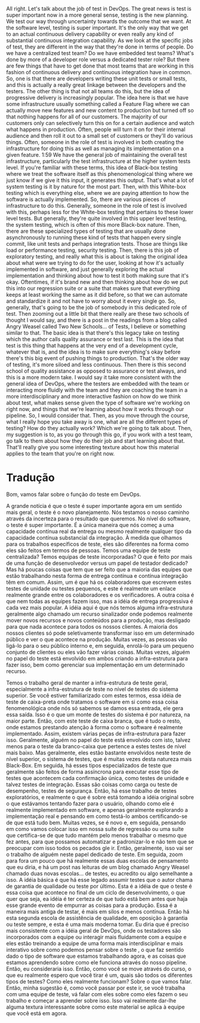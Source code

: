 All right. Let's talk about the job of test in DevOps. The great news is test is super important now in a more general sense, testing is the new planning. We test our way through uncertainty towards the outcome that we want. At the software level, testing is super important. It's the only way that we get to an actual continuous delivery capability or even really any kind of substantial continuous integration capability. As we look at the specific jobs of test, they are different in the way that they're done in terms of people. Do we have a centralized test team? Do we have embedded test teams? What's done by more of a developer role versus a dedicated tester role? But there are few things that have to get done that most teams that are working in this fashion of continuous delivery and continuous integration have in common. So, one is that there are developers writing these unit tests or small tests, and this is actually a really great linkage between the developers and the testers. The other thing is that not all teams do this, but the idea of progressive delivery is increasingly popular. The idea here is that we have some infrastructure usually something called a Feature Flag where we can actually move new features and new content to production but turned off so that nothing happens for all of our customers. The majority of our customers only can selectively turn this on for a certain audience and watch what happens in production. Often, people will turn it on for their internal audience and then roll it out to a small set of customers or they'll do various things. Often, someone in the role of test is involved in both creating the infrastructure for doing this as well as managing its implementation on a given feature.
1:59
We have the general job of maintaining the overall test infrastructure, particularly the test infrastructure at the higher system tests level. If you're familiar with these terms, this idea of Black-box testing where we treat the software itself as this phenomenological thing where we just know if we give it this input, it generates this output. That's what a lot of system testing is it by nature for the most part. Then, with this White-box testing which is everything else, where we are paying attention to how the software is actually implemented. So, there are various pieces of infrastructure to do this. Generally, someone in the role of test is involved with this, perhaps less for the White-box testing that pertains to these lower level tests. But generally, they're quite involved in this upper level testing, the system testing, which is often of this more Black-box nature. Then, there are these specialized types of testing that are usually done asynchronously to running these kind of tests that happen every single commit, like unit tests and perhaps integration tests. Those are things like load or performance testing, security testing. Then, there is this job of exploratory testing, and really what this is about is taking the original idea about what were we trying to do for the user, looking at how it's actually implemented in software, and just generally exploring the actual implementation and thinking about how to test it both making sure that it's okay. Oftentimes, if it's brand new and then thinking about how do we put this into our regression suite or a suite that makes sure that everything keeps at least working the same as it did before, so that we can automate and standardize it and not have to worry about it every single go. So, generally, that's going to be the job of somebody in this dedicated role of test. Then zooming out a little bit that there really are these two schools of thought I would say, and there is a post in the readings from a blog called Angry Weasel called Two New Schools... of Tests, I believe or something similar to that. The basic idea is that there's this legacy take on testing which the author calls quality assurance or test last. This is the idea that test is this thing that happens at the very end of a development cycle, whatever that is, and the idea is to make sure everything's okay before there's this big event of pushing things to production. That's the older way of testing, it's more siloed and less continuous. Then there is this second school of quality assistance as opposed to assurance or test always, and this is a more modern take. I would say it take more consistent with the general idea of DevOps, where the testers are embedded with the team or interacting more fluidly with the team and they are coaching the team in a more interdisciplinary and more interactive fashion on how do we think about test, what makes sense given the type of software we're working on right now, and things that we're learning about how it works through our pipeline. So, I would consider that. Then, as you move through the course, what I really hope you take away is one, what are all the different types of testing? How do they actually work? Which we're going to talk about. Then, my suggestion is to, as you go through this go, if you work with a test team, go talk to them about how they do their job and start learning about that. That'll really give you some interesting texture about how this material applies to the team that you're on right now.




# Tradução

Bom, vamos falar sobre o função do teste em DevOps.

A grande notícia é que o teste é super importante agora em um sentido mais geral, o teste é o novo planejamento. Nós testamos o nosso caminho através da incerteza para o resultado que queremos. No nível do software, o teste é super importante. É a única maneira que nós começ a uma capacidade contínua real da entrega ou mesmo realmente qualquer tipo da capacidade contínua substancial da integração. À medida que olhamos para os trabalhos específicos de teste, eles são diferentes na forma como eles são feitos em termos de pessoas. Temos uma equipe de teste centralizada? Temos equipas de teste incorporadas? O que é feito por mais de uma função de desenvolvedor versus um papel de testador dedicado? Mas há poucas coisas que tem que ser feito que a maioria das equipes que estão trabalhando nesta forma de entrega contínua e contínua integração têm em comum. Assim, um é que há os colaboradores que escrevem estes testes de unidade ou testes pequenos, e este é realmente um enlace realmente grande entre os colaboradores e os verificadores. A outra coisa é que nem todas as equipes fazem isso, mas a idéia de entrega progressiva é cada vez mais popular. A idéia aqui é que nós temos alguma infra-estrutura geralmente algo chamado um recurso sinalizador onde podemos realmente mover novos recursos e novos conteúdos para a produção, mas desligado para que nada acontece para todos os nossos clientes. A maioria dos nossos clientes só pode seletivamente transformar isso em um determinado público e ver o que acontece na produção. Muitas vezes, as pessoas vão ligá-lo para o seu público interno e, em seguida, enrolá-lo para um pequeno conjunto de clientes ou eles vão fazer várias coisas. Muitas vezes, alguém no papel do teste está envolvido em ambos criando a infra-estrutura para fazer isso, bem como gerenciar sua implementação em um determinado recurso.

Temos o trabalho geral de manter a infra-estrutura de teste geral, especialmente a infra-estrutura de teste no nível de testes do sistema superior. Se você estiver familiarizado com estes termos, essa idéia de teste de caixa-preta onde tratamos o software em si como essa coisa fenomenológica onde nós só sabemos se damos essa entrada, ele gera essa saída. Isso é o que um monte de testes do sistema é por natureza, na maior parte. Então, com este teste de caixa branca, que é tudo o resto, onde estamos prestando atenção à forma como o software é realmente implementado. Assim, existem várias peças de infra-estrutura para fazer isso. Geralmente, alguém no papel do teste está envolvido com isto, talvez menos para o teste da branco-caixa que pertence a estes testes de nível mais baixo. Mas geralmente, eles estão bastante envolvidos neste teste de nível superior, o sistema de testes, que é muitas vezes desta natureza mais Black-Box. Em seguida, há esses tipos especializados de teste que geralmente são feitos de forma assíncrona para executar esse tipo de testes que acontecem cada confirmação única, como testes de unidade e talvez testes de integração. Essas são coisas como carga ou teste de desempenho, testes de segurança. Então, há esse trabalho de testes exploratórios, e realmente o que é sobre está tomando a idéia original sobre o que estávamos tentando fazer para o usuário, olhando como ele é realmente implementado em software, e apenas geralmente explorando a implementação real e pensando em como testá-lo ambos certificando-se de que está tudo bem. Muitas vezes, se é novo e, em seguida, pensando em como vamos colocar isso em nossa suíte de regressão ou uma suíte que certifica-se de que tudo mantém pelo menos trabalhar o mesmo que fez antes, para que possamos automatizar e padronizar-lo e não tem que se preocupar com isso todos os pecados gle ir. Então, geralmente, isso vai ser o trabalho de alguém neste papel dedicado de teste. Em seguida, zoom para fora um pouco que há realmente essas duas escolas de pensamento que eu diria, e há um post nas leituras de um blog chamado Angry Weasel chamado duas novas escolas... de testes, eu acredito ou algo semelhante a isso. A idéia básica é que há esse legado assumir testes que o autor chama de garantia de qualidade ou teste por último. Esta é a idéia de que o teste é essa coisa que acontece no final de um ciclo de desenvolvimento, o que quer que seja, ea idéia é ter certeza de que tudo está bem antes que haja esse grande evento de empurrar as coisas para a produção. Essa é a maneira mais antiga de testar, é mais em silos e menos contínua. Então há esta segunda escola de assistência de qualidade, em oposição à garantia ou teste sempre, e esta é uma mais moderna tomar. Eu diria que é preciso mais consistente com a idéia geral de DevOps, onde os testadores são incorporados com a equipe ou interagir mais fluidamente com a equipe e eles estão treinando a equipe de uma forma mais interdisciplinar e mais interativo sobre como podemos pensar sobre o teste , o que faz sentido dado o tipo de software que estamos trabalhando agora, e as coisas que estamos aprendendo sobre como ele funciona através do nosso pipeline. Então, eu consideraria isso. Então, como você se move através do curso, o que eu realmente espero que você tirar é um, quais são todos os diferentes tipos de testes? Como eles realmente funcionam? Sobre o que vamos falar. Então, minha sugestão é, como você passar por este ir, se você trabalha com uma equipe de teste, vá falar com eles sobre como eles fazem o seu trabalho e começar a aprender sobre isso. Isso vai realmente dar-lhe alguma textura interessante sobre como este material se aplica à equipe que você está em agora.
